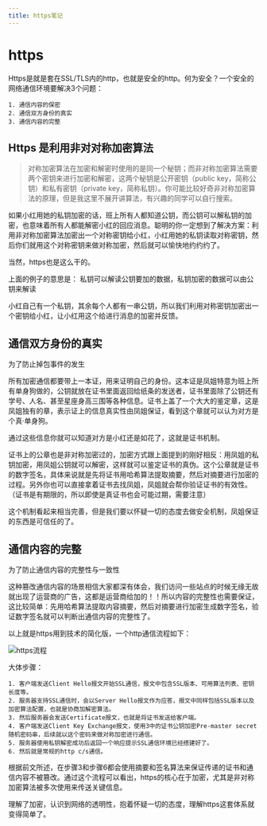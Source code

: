 ```yaml
---
title: https笔记
---
```


# https

Https是就是套在SSL/TLS内的http，也就是安全的http。何为安全？一个安全的网络通信环境要解决3个问题：

```
1. 通信内容的保密
2. 通信双方身份的真实
3. 通信内容的完整
```
<!--more-->

## **Https 是利用非对对称加密算法**

> 对称加密算法在加密和解密时使用的是同一个秘钥；而非对称加密算法需要两个密钥来进行加密和解密，这两个秘钥是公开密钥（public key，简称公钥）和私有密钥（private key，简称私钥）。你可能比较好奇非对称加密算法的原理，但是我这里不展开讲算法，有兴趣的同学可以自行搜索。  

如果小红用她的私钥加密的话，班上所有人都知道公钥，而公钥可以解私钥的加密，也意味着所有人都能解密小红的回应消息。聪明的你一定想到了解决方案：利用非对称加密算法加密出一个对称密钥给小红，小红用她的私钥读取对称密钥，然后你们就用这个对称密钥来做对称加密，然后就可以愉快地约约约了。

当然，https也是这么干的。

上面的例子的意思是：
私钥可以解读公钥要加的数据，私钥加密的数据可以由公钥来解读

小红自己有一个私钥，其余每个人都有一串公钥，所以我们利用对称密钥加密出一个密钥给小红，让小红用这个给进行消息的加密并反馈。

## **通信双方身份的真实**
为了防止掉包事件的发生

所有加密通信都要带上一本证，用来证明自己的身份。这本证是凤姐特意为班上所有单身狗做的，公钥就放在证书里面返回给纸条的发送者，证书里面除了公钥还有学号、人名、甚至星座身高三围等各种信息。证书上盖了一个大大的鉴定章，这是凤姐独有的章，表示证上的信息真实性由凤姐保证，看到这个章就可以认为对方是个真·单身狗。

通过这些信息你就可以知道对方是小红还是如花了，这就是证书机制。

证书上的公章也是非对称加密过的，加密方式跟上面提到的刚好相反：用凤姐的私钥加密，用凤姐公钥就可以解密，这样就可以鉴定证书的真伪。这个公章就是证书的数字签名，具体来说就是先将证书用哈希算法提取摘要，然后对摘要进行加密的过程。另外你也可以直接拿着证书去找凤姐，凤姐就会帮你验证证书的有效性。（证书是有期限的，所以即使是真证书也会可能过期，需要注意）

这个机制看起来相当完善，但是我们要以怀疑一切的态度去做安全机制，凤姐保证的东西是可信任的了。

## **通信内容的完整**

为了防止通信内容的完整性与一致性

这种篡改通信内容的场景相信大家都深有体会，我们访问一些站点的时候无缘无故就出现了运营商的广告，这都是运营商给加的！！所以内容的完整性也需要保证，这比较简单：先用哈希算法提取内容摘要，然后对摘要进行加密生成数字签名，验证数字签名就可以判断出通信内容的完整性了。

以上就是https用到技术的简化版，一个http通信流程如下：

![https流程](img/https.png)

大体步骤：
```
1. 客户端发送Client Hello报文开始SSL通信，报文中包含SSL版本、可用算法列表、密钥长度等。
2. 服务器支持SSL通信时，会以Server Hello报文作为应答，报文中同样包括SSL版本以及加密算法配置，也就是协商加解密算法。
3. 然后服务器会发送Certificate报文，也就是将证书发送给客户端。
4. 客户端发送Client Key Exchange报文，使用3中的证书公钥加密Pre-master secret随机密码串，后续就以这个密码来做对称加密进行通信。
5. 服务器使用私钥解密成功后返回一个响应提示SSL通信环境已经搭建好了。
6. 然后就是常规的http c/s通信。
```
根据前文所述，在步骤3和步骤6都会使用摘要和签名算法来保证传递的证书和通信内容不被篡改。通过这个流程可以看出，https的核心在于加密，尤其是非对称加密算法被多次使用来传送关键信息。

理解了加密，认识到网络的透明性，抱着怀疑一切的态度，理解https这套体系就变得简单了。

